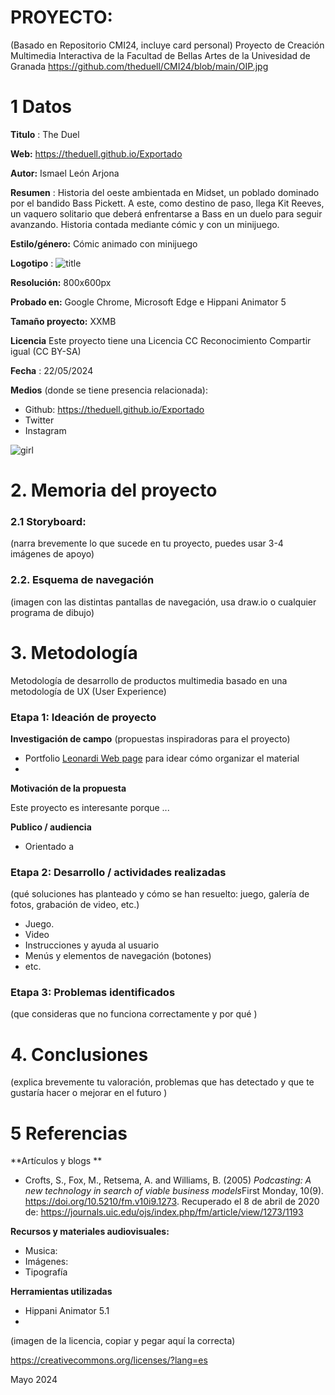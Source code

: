 # PROYECTO: 

(Basado en Repositorio CMI24, incluye card personal)
Proyecto de Creación Multimedia Interactiva de la  Facultad de Bellas Artes de la Univesidad de Granada
https://github.com/theduell/CMI24/blob/main/OIP.jpg



# 1 Datos 



**Titulo** : The Duel

**Web:**   https://theduell.github.io/Exportado

**Autor:**  Ismael León Arjona

**Resumen** : Historia del oeste ambientada en Midset, un poblado dominado por el bandido Bass Pickett. A este, como destino de paso, llega Kit Reeves, un vaquero solitario que deberá enfrentarse a Bass en un duelo para seguir avanzando. Historia contada mediante cómic y con un minijuego.

**Estilo/género:**  Cómic animado con minijuego

**Logotipo** : ![title](https://github.com/theduell/theduell.github.io/blob/main/Titulo6.png?raw=true)

**Resolución:** 800x600px

**Probado en:**   Google Chrome, Microsoft Edge e Hippani Animator 5

**Tamaño proyecto:** XXMB 

**Licencia** Este proyecto tiene una Licencia CC Reconocimiento Compartir igual (CC BY-SA)

**Fecha** : 22/05/2024

**Medios** (donde se tiene presencia relacionada):

- Github: https://theduell.github.io/Exportado
- Twitter
- Instagram


![girl](https://github.com/mgea/cmi20/blob/master/WalkingGirl_front01.png)

# 2. Memoria del proyecto 

### 2.1 Storyboard: 



(narra brevemente lo que sucede en tu proyecto, puedes usar 3-4 imágenes de apoyo)



### 2.2. Esquema de navegación 



(imagen con las distintas pantallas de navegación, usa draw.io o cualquier programa de dibujo)







# 3. Metodología

Metodología de desarrollo de productos multimedia basado en una metodología de UX (User Experience)



### Etapa 1: Ideación de proyecto

**Investigación de campo** (propuestas inspiradoras para el proyecto)

- Portfolio [Leonardi Web page](http://www.rleonardi.com/interactive-resume/) para idear cómo organizar el material
- 



**Motivación de la propuesta** 

Este  proyecto es interesante porque ... 



**Publico / audiencia**

- Orientado a 





### Etapa 2: Desarrollo / actividades realizadas

(qué soluciones has planteado y cómo se han resuelto: juego, galería de fotos, grabación de video, etc.)

- Juego. 
- Video 
- Instrucciones y ayuda al usuario 
- Menús y elementos de navegación (botones)
- etc.



### Etapa 3: Problemas identificados

(que consideras que no  funciona correctamente y por qué )



# 4. Conclusiones 

(explica brevemente tu valoración, problemas que has detectado y que te gustaría hacer o mejorar en el futuro )







# 5 Referencias 

**Artículos y blogs ** 

- Crofts, S., Fox, M., Retsema, A. and Williams, B. (2005) *Podcasting: A new technology in search of viable business models*First Monday, 10(9). https://doi.org/10.5210/fm.v10i9.1273. Recuperado el 8 de abril de 2020 de: https://journals.uic.edu/ojs/index.php/fm/article/view/1273/1193

**Recursos y materiales audiovisuales:**

* Musica:  
* Imágenes:  
* Tipografía

**Herramientas utilizadas**

- Hippani Animator 5.1
- 



(imagen de la licencia, copiar y pegar aquí la correcta)

https://creativecommons.org/licenses/?lang=es

Mayo 2024
